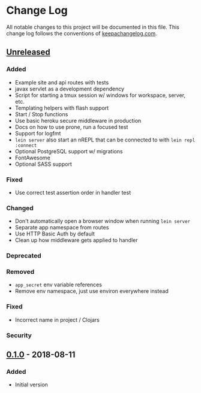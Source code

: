# Change Log
All notable changes to this project will be documented in this file. This change log follows the conventions of [keepachangelog.com](http://keepachangelog.com/).

## [Unreleased]
### Added
- Example site and api routes with tests
- javax servlet as a development dependency
- Script for starting a tmux session w/ windows for workspace, server, etc.
- Templating helpers with flash support
- Start / Stop functions
- Use basic heroku secure middleware in production
- Docs on how to use prone, run a focused test
- Support for logfmt
- `lein server` also start an nREPL that can be connected to with `lein repl :connect`
- Optional PostgreSQL support w/ migrations
- FontAwesome
- Optional SASS support

### Fixed
- Use correct test assertion order in handler test

### Changed
- Don't automatically open a browser window when running `lein server`
- Separate app namespace from routes
- Use HTTP Basic Auth by default
- Clean up how middleware gets applied to handler

### Deprecated
### Removed
- `app_secret` env variable references
- Remove env namespace, just use environ everywhere instead

### Fixed
- Incorrect name in project / Clojars

### Security

## [0.1.0] - 2018-08-11
### Added
- Initial version

[Unreleased]: https://github.com/bnadlerjr/lein-compojure/compare/0.1.0...HEAD
[0.1.0]: https://github.com/bnadlerjr/lein-compojure/tree/v0.1.0
